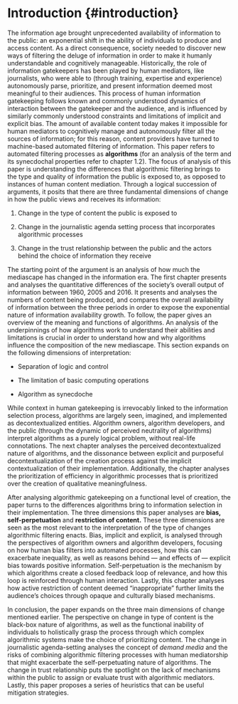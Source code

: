 # Introduction {#introduction}



The information age brought unprecedented availability of information to the public: an exponential shift in the ability of individuals to produce and access content. As a direct consequence, society needed to discover new ways of filtering the deluge of information in order to make it humanly understandable and cognitively manageable. Historically, the role of information gatekeepers has been played by human mediators, like journalists, who were able to (through training, expertise and experience) autonomously parse, prioritize, and present information deemed most meaningful to their audiences. This process of human information gatekeeping follows known and commonly understood dynamics of interaction between the gatekeeper and the audience, and is influenced by similarly commonly understood constraints and limitations of implicit and explicit bias. The amount of available content today makes it impossible for human mediators to cognitively manage and autonomously filter all the sources of information; for this reason, content providers have turned to machine-based automated filtering of information. This paper refers to automated filtering processes as **algorithms** (for an analysis of the term and its synecdochal properties refer to chapter 1.2). The focus of analysis of this paper is understanding the differences that algorithmic filtering brings to the type and quality of information the public is exposed to, as opposed to instances of human content mediation. Through a logical succession of arguments, it posits that there are three fundamental dimensions of change in how the public views and receives its information:



1. Change in the type of content the public is exposed to

2. Change in the journalistic agenda setting process that incorporates algorithmic processes

3. Change in the trust relationship between the public and the actors behind the choice of information they receive



The starting point of the argument is an analysis of how much the mediascape has changed in the information era. The first chapter presents and analyses the quantitative differences of the society’s overall output of information between 1960, 2005 and 2016\. It presents and analyses the numbers of content being produced, and compares the overall availability of information between the three periods in order to expose the exponential nature of information availability growth. To follow, the paper gives an overview of the meaning and functions of algorithms. An analysis of the underpinnings of how algorithms work to understand their abilities and limitations is crucial in order to understand how and why algorithms influence the composition of the new mediascape. This section expands on the following dimensions of interpretation:



* Separation of logic and control

* The limitation of basic computing operations

* Algorithm as synecdoche



While context in human gatekeeping is irrevocably linked to the information selection process, algorithms are largely seen, imagined, and implemented as decontextualized entities. Algorithm owners, algorithm developers, and the public (through the dynamic of perceived neutrality of algorithms) interpret algorithms as a purely logical problem, without real-life connotations. The next chapter analyses the perceived decontextualized nature of algorithms, and the dissonance between explicit and purposeful decontextualization of the creation process against the implicit contextualization of their implementation. Additionally, the chapter analyses the prioritization of efficiency in algorithmic processes that is prioritized over the creation of qualitative meaningfulness.



After analysing algorithmic gatekeeping on a functional level of creation, the paper turns to the differences algorithms bring to information selection in their implementation. The three dimensions this paper analyses are **bias, self-perpetuation** and **restriction of content.** These three dimensions are seen as the most relevant to the interpretation of the type of changes algorithmic filtering enacts. Bias, implicit and explicit, is analysed through the perspectives of algorithm owners and algorithm developers, focusing on how human bias filters into automated processes, how this can exacerbate inequality, as well as reasons behind — and effects of — explicit bias towards positive information. Self-perpetuation is the mechanism by which algorithms create a closed feedback loop of relevance, and how this loop is reinforced through human interaction. Lastly, this chapter analyses how active restriction of content deemed “inappropriate” further limits the audience’s choices through opaque and culturally biased mechanisms.



In conclusion, the paper expands on the three main dimensions of change mentioned earlier. The perspective on change in type of content is the black-box nature of algorithms, as well as the functional inability of individuals to holistically grasp the process through which complex algorithmic systems make the choice of prioritizing content. The change in journalistic agenda-setting analyses the concept of _demand media_ and the risks of combining algorithmic filtering processes with human mediatorship that might exacerbate the self-perpetuating nature of algorithms. The change in trust relationship puts the spotlight on the lack of mechanisms within the public to assign or evaluate trust with algorithmic mediators. Lastly, this paper proposes a series of heuristics that can be useful mitigation strategies.
#